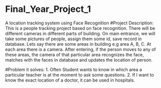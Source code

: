 # Final_Year_Project_1
A location tracking system using Face Recognition
#Project Description: This is a people tracking project based on face recognition. There will be different cameras in different parts of building. On main entrance, we will take some pictures of people, assign them some id, save record in database. Lets say there are some areas in building e.g area A, B, C. At each area there is a camera. After entering, if the person moves to any of these areas, the camera of that particular area recognizes the face, matches with the faces in database and updates the location of person.

#Problem it solves:
    1. Often Student wants to know in which area a particular teacher is at the moment to ask some questions.
    2. If I want to know the exact location of a doctor, it can be used in hospitals.
